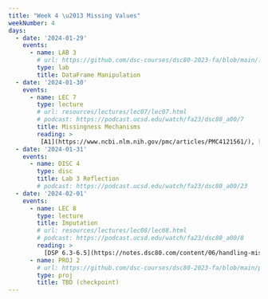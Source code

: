 ```yaml
---
title: "Week 4 \u2013 Missing Values"
weekNumber: 4
days:
  - date: '2024-01-29'
    events:
      - name: LAB 3
        # url: https://github.com/dsc-courses/dsc80-2023-fa/blob/main/labs/lab03/lab.ipynb
        type: lab
        title: DataFrame Manipulation
  - date: '2024-01-30'
    events:
      - name: LEC 7
        type: lecture
        # url: resources/lectures/lec07/lec07.html
        # podcast: https://podcast.ucsd.edu/watch/fa23/dsc80_a00/7
        title: Missingness Mechanisms
        reading: >
         [A1](https://www.ncbi.nlm.nih.gov/pmc/articles/PMC4121561/), [A2](https://stefvanbuuren.name/fimd/sec-MCAR.html)
  - date: '2024-01-31'
    events:
      - name: DISC 4
        type: disc
        title: Lab 3 Reflection
        # podcast: https://podcast.ucsd.edu/watch/fa23/dsc80_a00/23
  - date: '2024-02-01'
    events:
      - name: LEC 8
        type: lecture
        title: Imputation
        # url: resources/lectures/lec08/lec08.html
        # podcast: https://podcast.ucsd.edu/watch/fa23/dsc80_a00/8
        reading: >
          [DSP 6.3-6.5](https://notes.dsc80.com/content/06/handling-missing-data.html)
      - name: PROJ 2
        # url: https://github.com/dsc-courses/dsc80-2023-fa/blob/main/projects/02-covid_vax/project.ipynb
        type: proj
        title: TBD (checkpoint)
---
```

